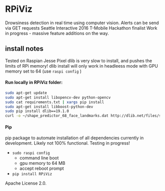 
# RPiViz

Drowsiness detection in real time using computer vision. Alerts can be send via GET requests
Seattle Interactive 2016 T-Mobile Hackathon finalist
Work in progress - massive feature additions on the way.


## install notes
Tested on Raspian Jesse Pixel
dlib is very slow to install, and pushes the limits of RPi memory!
dlib install will only work in headleess mode with GPU memory set to 64  (use ``` raspi config ``` )

#### Run locally in RPiViz folder:
```bash
sudo apt-get update
sudo apt-get install libopencv-dev python-opencv
sudo cat requirements.txt | xargs pip install
sudo apt-get install libboost-python-dev
sudo pip install dlib==19.1.0
curl -o ~/shape_predictor_68_face_landmarks.dat http://dlib.net/files/shape_predictor_68_face_landmarks.dat.bz2 | bzip2 -d shape_predictor_68_face_landmarks.dat.bz2
```


#### Pip
pip package to automate installation of all dependencies currently in development.
Likely not 100% functional. 
Testing in progress!

* ``` sudo raspi config ```
  * command line boot
  *  gpu memory to 64 MB
  * accept reboot prompt
* ``` pip install RPiViz ```



Apache License 2.0.
